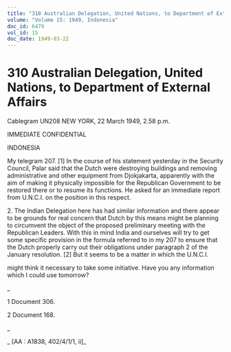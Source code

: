 ```yaml
---
title: "310 Australian Delegation, United Nations, to Department of External Affairs"
volume: "Volume 15: 1949, Indonesia"
doc_id: 6479
vol_id: 15
doc_date: 1949-03-22
---
```


# 310 Australian Delegation, United Nations, to Department of External Affairs

Cablegram UN208 NEW YORK, 22 March 1949, 2.58 p.m.

IMMEDIATE CONFIDENTIAL

INDONESIA

My telegram 207. [1] In the course of his statement yesterday in the Security Council, Palar said that the Dutch were destroying buildings and removing administrative and other equipment from Djokjakarta, apparently with the aim of making it physically impossible for the Republican Government to be restored there or to resume its functions. He asked for an immediate report from U.N.C.I. on the position in this respect.

2\. The Indian Delegation here has had similar information and there appear to be grounds for real concern that Dutch by this means might be planning to circumvent the object of the proposed preliminary meeting with the Republican Leaders. With this in mind India and ourselves will try to get some specific provision in the formula referred to in my 207 to ensure that the Dutch properly carry out their obligations under paragraph 2 of the January resolution. [2] But it seems to be a matter in which the U.N.C.I.

might think it necessary to take some initiative. Have you any information which I could use tomorrow?

_

1 Document 306.

2 Document 168.

_

_ [AA : A1838, 402/4/1/1, ii]_
